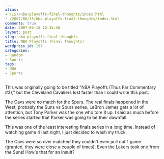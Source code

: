 ```yaml
---
alias:
- /157/nba-playoffs-final-thoughts/index.html
- /2007/06/15/nba-playoffs-final-thoughts/index.html
comments: true
date: 2007-06-15 12:15:56
layout: post
slug: nba-playoffs-final-thoughts
title: NBA Playoffs (Final Thoughts)
wordpress_id: 157
categories:
- Random
- Sports
tags:
- NBA
- Sports
---
```


This was originally going to be titled "NBA Playoffs (Thus Far Commentary #3)," but the Cleveland Cavaliers lost faster than I could write this post.

The Cavs were no match for the Spurs.  The real finals happened in the West, probably the Suns vs Spurs series.  LeBron James gets a lot of attention, but Tony Parker was the one who tore it up.  I said as much before the series started that Parker was going to be their downfall.

This was one of the least interesting finals series in a long time.  Instead of watching game 4 last night, I just decided to wash my truck.  

The Cavs were so over matched they couldn't even pull out 1 game (granted, they were close a couple of times).  Even the Lakers took one from the Suns!  How's that for an insult?
